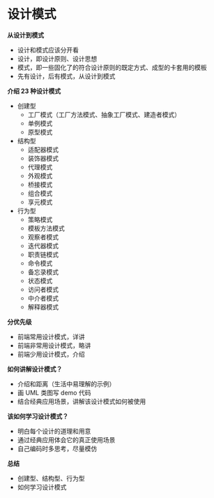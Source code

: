 # 设计模式

**从设计到模式**

- 设计和模式应该分开看
- 设计，即设计原则、设计思想
- 模式，即一些固化了的符合设计原则的既定方式、成型的卡套用的模板
- 先有设计，后有模式，从设计到模式



**介绍 23 种设计模式**

- 创建型
  - 工厂模式（工厂方法模式、抽象工厂模式、建造者模式）
  - 单例模式
  - 原型模式
- 结构型
  - 适配器模式
  - 装饰器模式
  - 代理模式
  - 外观模式
  - 桥接模式
  - 组合模式
  - 享元模式
- 行为型
  - 策略模式
  - 模板方法模式
  - 观察者模式
  - 迭代器模式
  - 职责链模式
  - 命令模式
  - 备忘录模式
  - 状态模式
  - 访问者模式
  - 中介者模式
  - 解释器模式



**分优先级**

- 前端常用设计模式，详讲
- 前端非常用设计模式，略讲
- 前端少用设计模式，介绍



**如何讲解设计模式？**

- 介绍和距离（生活中易理解的示例）
- 画 UML 类图写 demo 代码
- 结合经典应用场景，讲解该设计模式如何被使用



**该如何学习设计模式？**

- 明白每个设计的道理和用意
- 通过经典应用体会它的真正使用场景
- 自己编码时多思考，尽量模仿



**总结**

- 创建型、结构型、行为型
- 如何学习设计模式